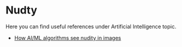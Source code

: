 # Nudty

Here you can find useful references under Artificial Intelligence topic.

- [How AI/ML algorithms see nudity in images](https://dataturks.com/blog/image-moderation-api-comparison.php)

   

